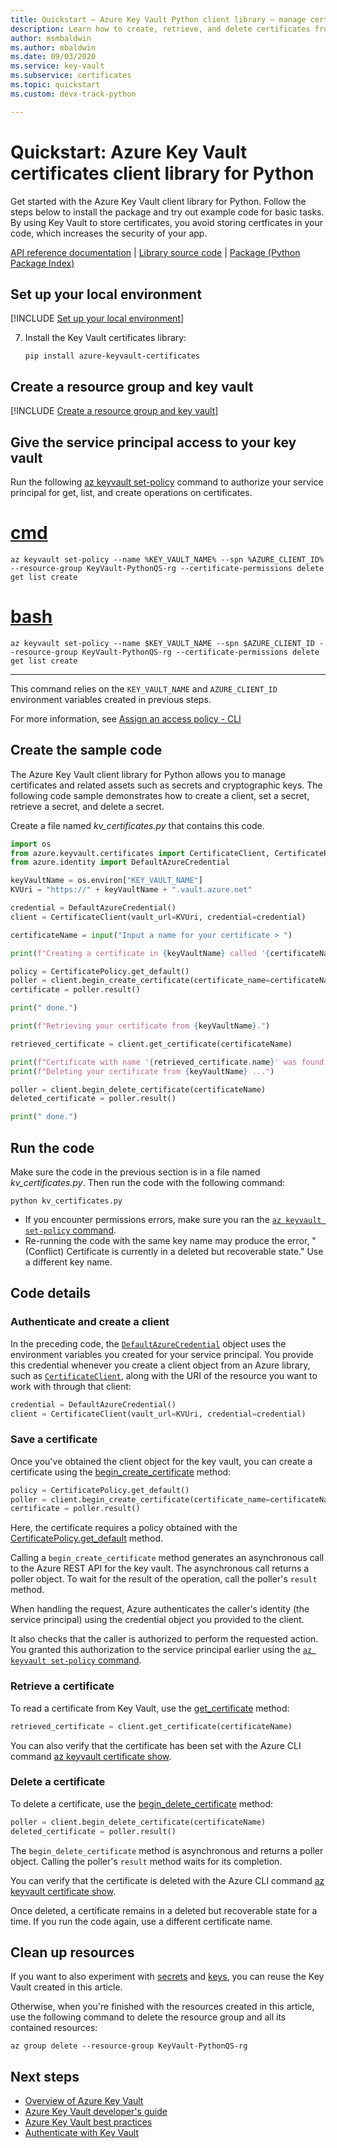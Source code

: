 ```yaml
---
title: Quickstart – Azure Key Vault Python client library – manage certificates
description: Learn how to create, retrieve, and delete certificates from an Azure key vault using the Python client library
author: msmbaldwin
ms.author: mbaldwin
ms.date: 09/03/2020
ms.service: key-vault
ms.subservice: certificates
ms.topic: quickstart
ms.custom: devx-track-python

---
```


# Quickstart: Azure Key Vault certificates client library for Python

Get started with the Azure Key Vault client library for Python. Follow the steps below to install the package and try out example code for basic tasks. By using Key Vault to store certificates, you avoid storing certficates in your code, which increases the security of your app.

[API reference documentation](/python/api/overview/azure/keyvault-certificates-readme?view=azure-python) | [Library source code](https://github.com/Azure/azure-sdk-for-python/tree/master/sdk/keyvault/azure-keyvault-certificates) | [Package (Python Package Index)](https://pypi.org/project/azure-keyvault-certificates)

## Set up your local environment

[!INCLUDE [Set up your local environment](../../../includes/key-vault-python-qs-setup.md)]

7. Install the Key Vault certificates library:

    ```terminal
    pip install azure-keyvault-certificates
    ```

## Create a resource group and key vault

[!INCLUDE [Create a resource group and key vault](../../../includes/key-vault-python-qs-rg-kv-creation.md)]

## Give the service principal access to your key vault

Run the following [az keyvault set-policy](/cli/azure/keyvault?view=azure-cli-latest#az-keyvault-set-policy) command to authorize your service principal for get, list, and create operations on certificates.

# [cmd](#tab/cmd)

```azurecli
az keyvault set-policy --name %KEY_VAULT_NAME% --spn %AZURE_CLIENT_ID% --resource-group KeyVault-PythonQS-rg --certificate-permissions delete get list create
```

# [bash](#tab/bash)

```azurecli
az keyvault set-policy --name $KEY_VAULT_NAME --spn $AZURE_CLIENT_ID --resource-group KeyVault-PythonQS-rg --certificate-permissions delete get list create 
```

---

This command relies on the `KEY_VAULT_NAME` and `AZURE_CLIENT_ID` environment variables created in previous steps.

For more information, see [Assign an access policy - CLI](../general/assign-access-policy-cli.md)

## Create the sample code

The Azure Key Vault client library for Python allows you to manage certificates and related assets such as secrets and cryptographic keys. The following code sample demonstrates how to create a client, set a secret, retrieve a secret, and delete a secret.

Create a file named *kv_certificates.py* that contains this code.

```python
import os
from azure.keyvault.certificates import CertificateClient, CertificatePolicy,CertificateContentType, WellKnownIssuerNames 
from azure.identity import DefaultAzureCredential

keyVaultName = os.environ["KEY_VAULT_NAME"]
KVUri = "https://" + keyVaultName + ".vault.azure.net"

credential = DefaultAzureCredential()
client = CertificateClient(vault_url=KVUri, credential=credential)

certificateName = input("Input a name for your certificate > ")

print(f"Creating a certificate in {keyVaultName} called '{certificateName}' ...")

policy = CertificatePolicy.get_default()
poller = client.begin_create_certificate(certificate_name=certificateName, policy=policy)
certificate = poller.result()

print(" done.")

print(f"Retrieving your certificate from {keyVaultName}.")

retrieved_certificate = client.get_certificate(certificateName)

print(f"Certificate with name '{retrieved_certificate.name}' was found'.")
print(f"Deleting your certificate from {keyVaultName} ...")

poller = client.begin_delete_certificate(certificateName)
deleted_certificate = poller.result()

print(" done.")
```

## Run the code

Make sure the code in the previous section is in a file named *kv_certificates.py*. Then run the code with the following command:

```terminal
python kv_certificates.py
```

- If you encounter permissions errors, make sure you ran the [`az keyvault set-policy` command](#give-the-service-principal-access-to-your-key-vault).
- Re-running the code with the same key name may produce the error, "(Conflict) Certificate <name> is currently in a deleted but recoverable state." Use a different key name.

## Code details

### Authenticate and create a client

In the preceding code, the [`DefaultAzureCredential`](/python/api/azure-identity/azure.identity.defaultazurecredential?view=azure-python) object uses the environment variables you created for your service principal. You provide this credential whenever you create a client object from an Azure library, such as [`CertificateClient`](/python/api/azure-keyvault-certificates/azure.keyvault.certificates.certificateclient?view=azure-python), along with the URI of the resource you want to work with through that client:

```python
credential = DefaultAzureCredential()
client = CertificateClient(vault_url=KVUri, credential=credential)
```

### Save a certificate

Once you've obtained the client object for the key vault, you can create a certificate using the [begin_create_certificate](/python/api/azure-keyvault-certificates/azure.keyvault.certificates.certificateclient?view=azure-python#begin-create-certificate-certificate-name--policy----kwargs-) method: 

```python
policy = CertificatePolicy.get_default()
poller = client.begin_create_certificate(certificate_name=certificateName, policy=policy)
certificate = poller.result()
```

Here, the certificate requires a policy obtained with the [CertificatePolicy.get_default](/python/api/azure-keyvault-certificates/azure.keyvault.certificates.certificatepolicy?view=azure-python#get-default--) method.

Calling a `begin_create_certificate` method generates an asynchronous call to the Azure REST API for the key vault. The asynchronous call returns a poller object. To wait for the result of the operation, call the poller's `result` method.

When handling the request, Azure authenticates the caller's identity (the service principal) using the credential object you provided to the client.

It also checks that the caller is authorized to perform the requested action. You granted this authorization to the service principal earlier using the [`az keyvault set-policy` command](#give-the-service-principal-access-to-your-key-vault).

### Retrieve a certificate

To read a certificate from Key Vault, use the [get_certificate](/python/api/azure-keyvault-certificates/azure.keyvault.certificates.certificateclient?view=azure-python#get-certificate-certificate-name----kwargs-) method:

```python
retrieved_certificate = client.get_certificate(certificateName)
 ```

You can also verify that the certificate has been set with the Azure CLI command [az keyvault certificate show](/cli/azure/keyvault/certificate?view=azure-cli-latest#az-keyvault-certificate-show).

### Delete a certificate

To delete a certificate, use the [begin_delete_certificate](/python/api/azure-keyvault-certificates/azure.keyvault.certificates.certificateclient?view=azure-python#begin-delete-certificate-certificate-name----kwargs-) method:

```python
poller = client.begin_delete_certificate(certificateName)
deleted_certificate = poller.result()
```

The `begin_delete_certificate` method is asynchronous and returns a poller object. Calling the poller's `result` method waits for its completion.

You can verify that the certificate is deleted with the Azure CLI command [az keyvault certificate show](/cli/azure/keyvault/certificate?view=azure-cli-latest#az-keyvault-certificate-show).

Once deleted, a certificate remains in a deleted but recoverable state for a time. If you run the code again, use a different certificate name.

## Clean up resources

If you want to also experiment with [secrets](../secrets/quick-create-python.md) and [keys](../keys/quick-create-python.md), you can reuse the Key Vault created in this article.

Otherwise, when you're finished with the resources created in this article, use the following command to delete the resource group and all its contained resources:

```azurecli
az group delete --resource-group KeyVault-PythonQS-rg
```

## Next steps

- [Overview of Azure Key Vault](../general/overview.md)
- [Azure Key Vault developer's guide](../general/developers-guide.md)
- [Azure Key Vault best practices](../general/best-practices.md)
- [Authenticate with Key Vault](../general/authentication.md)
